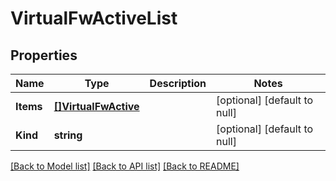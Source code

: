 # VirtualFwActiveList

## Properties
Name | Type | Description | Notes
------------ | ------------- | ------------- | -------------
**Items** | [**[]VirtualFwActive**](virtual_fwActive.md) |  | [optional] [default to null]
**Kind** | **string** |  | [optional] [default to null]

[[Back to Model list]](../README.md#documentation-for-models) [[Back to API list]](../README.md#documentation-for-api-endpoints) [[Back to README]](../README.md)


